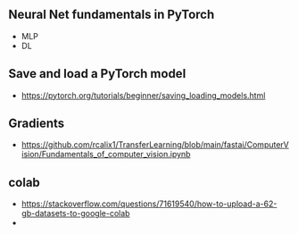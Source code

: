 ## Neural Net fundamentals in PyTorch

* MLP
* DL

## Save and load a PyTorch model

* https://pytorch.org/tutorials/beginner/saving_loading_models.html

## Gradients

* https://github.com/rcalix1/TransferLearning/blob/main/fastai/ComputerVision/Fundamentals_of_computer_vision.ipynb
  
## colab

* https://stackoverflow.com/questions/71619540/how-to-upload-a-62-gb-datasets-to-google-colab
* 
